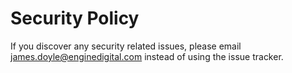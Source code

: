# Security Policy

If you discover any security related issues, please email james.doyle@enginedigital.com instead of using the issue tracker.
